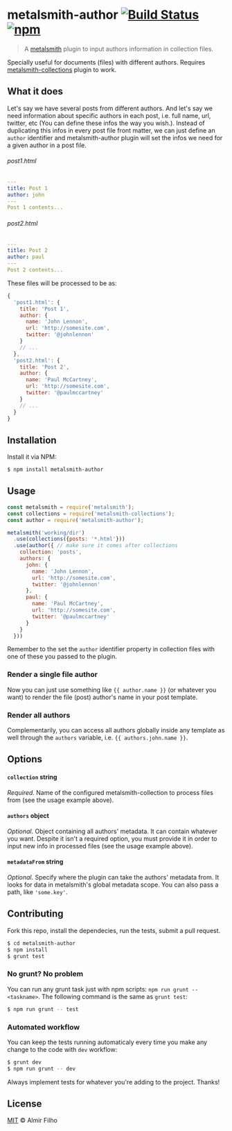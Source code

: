 # metalsmith-author [![Build Status][travis-badge]][travis] [![npm][npm-badge]][npm]

> A [metalsmith][metal] plugin to input authors information in collection files.

Specially useful for documents (files) with different authors.
Requires [metalsmith-collections][collections] plugin to work.


## What it does

Let's say we have several posts from different authors. And let's say we need
information about specific authors in each post, i.e. full name, url, twitter,
etc (You can define these infos the way you wish.). Instead of duplicating this
infos in every post file front matter, we can just define an `author` identifier
and metalsmith-author plugin will set the infos we need for a given author in a
post file.

###### post1.html

```yaml
---
title: Post 1
author: john
---
Post 1 contents...
```

###### post2.html

```yaml
---
title: Post 2
author: paul
---
Post 2 contents...
```

These files will be processed to be as:

```javascript
{
  'post1.html': {
    title: 'Post 1',
    author: {
      name: 'John Lennon',
      url: 'http://somesite.com',
      twitter: '@johnlennon'
    }
    // ...
  },
  'post2.html': {
    title: 'Post 2',
    author: {
      name: 'Paul McCartney',
      url: 'http://somesite.com',
      twitter: '@paulmccartney'
    }
    // ...
  }
}
```


## Installation

Install it via NPM:

```bash
$ npm install metalsmith-author
```


## Usage

```javascript
const metalsmith = require('metalsmith');
const collections = require('metalsmith-collections');
const author = require('metalsmith-author');

metalsmith('working/dir')
  .use(collections({posts: '*.html'}))
  .use(author({ // make sure it comes after collections
    collection: 'posts',
    authors: {
      john: {
        name: 'John Lennon',
        url: 'http://somesite.com',
        twitter: '@johnlennon'
      },
      paul: {
        name: 'Paul McCartney',
        url: 'http://somesite.com',
        twitter: '@paulmccartney'
      }
    }
  }))
```

Remember to the set the `author` identifier property in collection files with
one of these you passed to the plugin.


### Render a single file author

Now you can just use something like `{{ author.name }}` (or whatever you want)
to render the file (post) author's name in your post template.


### Render all authors

Complementarily, you can access all authors globally inside any template as
well through the `authors` variable, i.e. `{{ authors.john.name }}`.


## Options

#### `collection` __string__

_Required_. Name of the configured metalsmith-collection to process files from
(see the usage example above).


#### `authors` __object__

_Optional_. Object containing all authors' metadata. It can contain whatever you
want. Despite it isn't a required option, you must provide it in order to input
new info in processed files (see the usage example above).


#### `metadataFrom` __string__

_Optional_. Specify where the plugin can take the authors' metadata from. It
looks for data in metalsmith's global metadata scope. You can also pass a path,
like `'some.key'`.


## Contributing

Fork this repo, install the dependecies, run the tests, submit a pull request.

```bash
$ cd metalsmith-author
$ npm install
$ grunt test
```

### No grunt? No problem

You can run any grunt task just with npm scripts: `npm run grunt -- <taskname>`.
The following command is the same as `grunt test`:

```bash
$ npm run grunt -- test
```

### Automated workflow

You can keep the tests running automaticaly every time you make any change to
the code with `dev` workflow:

```bash
$ grunt dev
$ npm run grunt -- dev
```

Always implement tests for whatever you're adding to the project. Thanks!


## License

[MIT][license] © Almir Filho


[travis]: https://travis-ci.org/almirfilho/metalsmith-author
[travis-badge]: https://travis-ci.org/almirfilho/metalsmith-author.svg?branch=master
[npm]: https://www.npmjs.com/package/metalsmith-author
[npm-badge]: https://img.shields.io/npm/v/metalsmith-author.svg?maxAge=2592000
[metal]: http://www.metalsmith.io/
[collections]: https://github.com/segmentio/metalsmith-collections
[license]: https://github.com/almirfilho/metalsmith-feed-atom/blob/master/LICENSE.md
